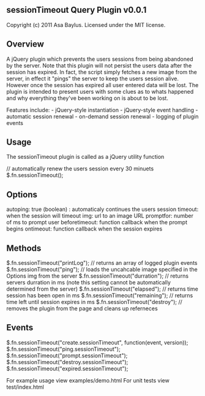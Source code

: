 sessionTimeout Query Plugin v0.0.1
-------------------------------
Copyright (c) 2011 Asa Baylus. Licensed under the MIT license.
 

Overview
--------

A jQuery plugin which prevents the users sessions from being abandoned by the server.
Note that this plugin will not persist the users data after the session has expired. In fact, the script simply fetches a new image from the server, in effect it "pings" the server to keep the users session alive. However once the session has expired all user entered data will be lost. The plugin is intended to present users with some clues as to whats happened and why everything they've been working on is about to be lost.

Features include:
	- jQuery-style instantiation
	- jQuery-style event handling
	- automatic session renewal
	- on-demand session renewal
	- logging of plugin events
	

Usage
-----
The sessionTimeout plugin is called as a jQuery utility function

// automatically renew the users session every 30 minuets
$.fn.sessionTimeout();


Options
-----

autoping: true (boolean) : automaticaly continues the users session
timeout:  when the session will timeout
img: url to an image URL
promptfor: number of ms to prompt user
beforetimeout: function callback when the prompt begins 
ontimeout: function callback when the session expires


Methods
-----
$.fn.sessionTimeout("printLog"); // returns an array of logged plugin events
$.fn.sessionTimeout("ping"); // loads the uncahcable image specified in the Options img from the server 
$.fn.sessionTimeout("durration"); // returns servers durration in ms (note this setting cannot be automatically determined from the server)
$.fn.sessionTimeout("elapsed"); // returns time session has been open in ms 
$.fn.sessionTimeout("remaining"); // returns time left until session expires in ms
$.fn.sessionTimeout("destroy"); // removes the plugin from the page and cleans up referneces



Events
-----
$.fn.sessionTimeout("create.sessionTimeout", function(event, version));
$.fn.sessionTimeout("ping.sessionTimeout");
$.fn.sessionTimeout("prompt.sessionTimeout");
$.fn.sessionTimeout("destroy.sessionTimeout");
$.fn.sessionTimeout("expired.sessionTimeout");


For example usage view examples/demo.html
For unit tests view test/index.html